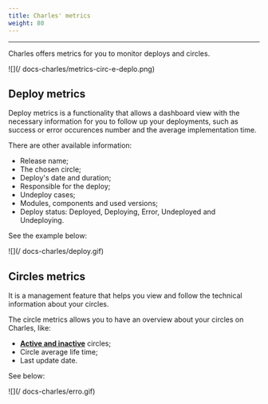 ```yaml
---
title: Charles' metrics
weight: 80
---
```


---

Charles offers metrics for you to monitor deploys and circles. 

![](/ docs-charles/metrics-circ-e-deplo.png)

## Deploy metrics

Deploy metrics is a functionality that allows a dashboard view with the necessary information for you to follow up your deployments, such as success or error occurences number and the average implementation time.

There are other available information: 

* Release name;
* The chosen circle;
* Deploy's date and duration;
* Responsible for the deploy;
* Undeploy cases;
* Modules, components and used versions;
* Deploy status: Deployed, Deploying, Error, Undeployed and Undeploying.

See the example below:  

![](/ docs-charles/deploy.gif)

## Circles metrics 

It is a management feature that helps you view and follow the technical information about your circles.

The circle metrics allows you to have an overview about your circles on Charles, like:  

* [**Active and inactive**](../../circles#active-and-inactive-circles) circles;
* Circle average life time;
* Last update date.

See below: 

![](/ docs-charles/erro.gif)
